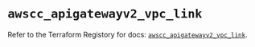 # `awscc_apigatewayv2_vpc_link`

Refer to the Terraform Registory for docs: [`awscc_apigatewayv2_vpc_link`](https://registry.terraform.io/providers/hashicorp/awscc/0.70.0/docs/resources/apigatewayv2_vpc_link).
